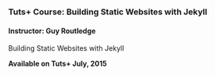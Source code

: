 ### Tuts+ Course: Building Static Websites with Jekyll
#### Instructor: Guy Routledge

Building Static Websites with Jekyll

**Available on Tuts+ July, 2015**

